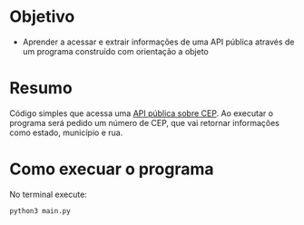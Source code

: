 # Objetivo

* Aprender a acessar e extrair informações de uma API pública através de um programa construído com orientação a objeto

# Resumo

Código simples que acessa uma [API pública sobre CEP](https://viacep.com.br/). Ao executar o programa será pedido um número de CEP, que vai retornar informações como estado, município e rua.


# Como execuar o programa

No terminal execute:

``` 
python3 main.py
```
